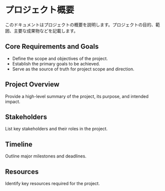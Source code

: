 # プロジェクト概要

このドキュメントはプロジェクトの概要を説明します。プロジェクトの目的、範囲、主要な成果物などを記載します。



## Core Requirements and Goals

- Define the scope and objectives of the project.
- Establish the primary goals to be achieved.
- Serve as the source of truth for project scope and direction.

## Project Overview

Provide a high-level summary of the project, its purpose, and intended impact.

## Stakeholders

List key stakeholders and their roles in the project.

## Timeline

Outline major milestones and deadlines.

## Resources

Identify key resources required for the project.
